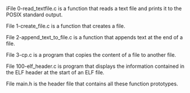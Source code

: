 iFile 0-read_textfile.c is a function that reads a text file and prints it to the POSIX standard output.

File 1-create_file.c is a function that creates a file.

File 2-append_text_to_file.c is a function that appends text at the end of a file.

File 3-cp.c is a program that copies the content of a file to another file.

File 100-elf_header.c is program that displays the information contained in the ELF header at the start of an ELF file.

File main.h is the header file that contains all these function prototypes.

